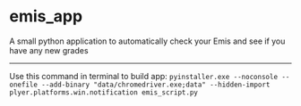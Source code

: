 # emis_app
A small python application to automatically check your Emis and see if you have any new grades

-------

Use this command in terminal to build app: ```pyinstaller.exe --noconsole --onefile --add-binary "data/chromedriver.exe;data" --hidden-import plyer.platforms.win.notification emis_script.py```
